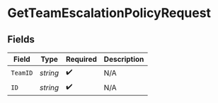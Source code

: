 # GetTeamEscalationPolicyRequest


## Fields

| Field              | Type               | Required           | Description        |
| ------------------ | ------------------ | ------------------ | ------------------ |
| `TeamID`           | *string*           | :heavy_check_mark: | N/A                |
| `ID`               | *string*           | :heavy_check_mark: | N/A                |
